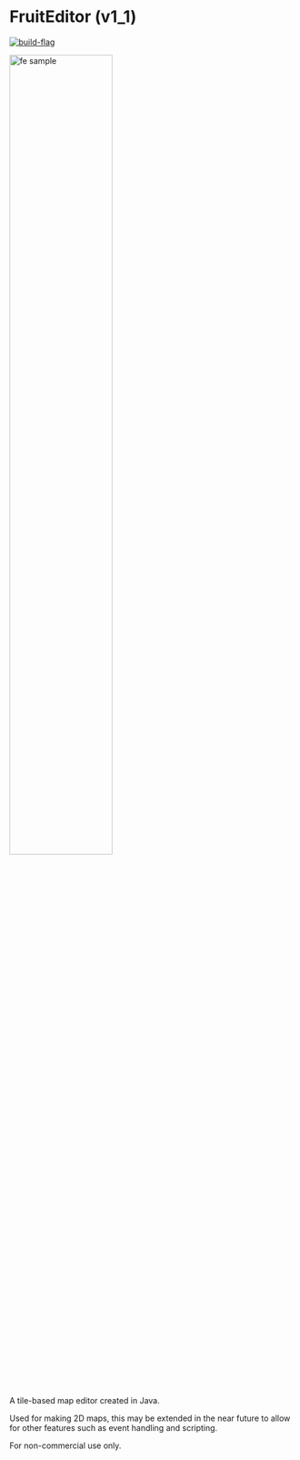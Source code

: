 # FruitEditor (v1_1)

[![build-flag](https://travis-ci.org/boaromayo/FruitEditor_v1_1.svg?branch=0.2.5_04)](https://travis-ci.org/boaromayo/FruitEditor_v1_1)

<img src="http://i.imgur.com/IHVPzn5.png" alt="fe sample" width="60%" height="60%" />

A tile-based map editor created in Java. 

Used for making 2D maps, this may be extended in the near future to allow for other features such as event handling and scripting.

For non-commercial use only.
